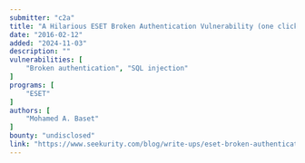 ```yaml
---
submitter: "c2a"
title: "A Hilarious ESET Broken Authentication Vulnerability (one click free purchase)"
date: "2016-02-12"
added: "2024-11-03"
description: ""
vulnerabilities: [
    "Broken authentication", "SQL injection"
]
programs: [
    "ESET"
]
authors: [
    "Mohamed A. Baset"
]
bounty: "undisclosed"
link: "https://www.seekurity.com/blog/write-ups/eset-broken-authentication-vulnerability/"
---
```




